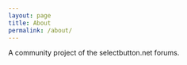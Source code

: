 ```yaml
---
layout: page
title: About
permalink: /about/
---
```


A community project of the selectbutton.net forums.